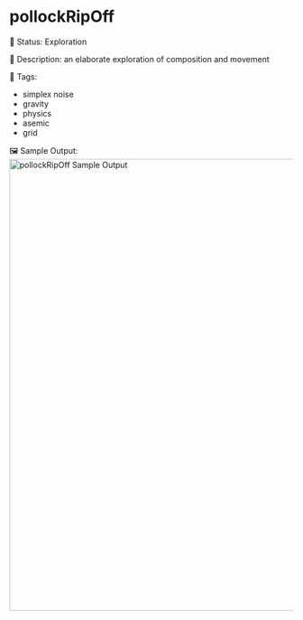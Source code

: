 # pollockRipOff

🧪 Status: Exploration

📎 Description: an elaborate exploration of composition and movement 

🎨 Tags: 
- simplex noise
- gravity
- physics
- asemic
- grid

🖼️ Sample Output:  
<img src="mySketch1718498422681.webp" alt="pollockRipOff Sample Output" width="800" />
